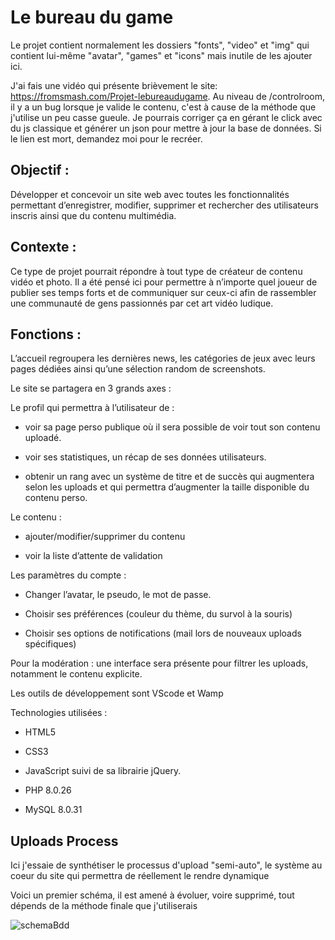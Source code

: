 # Le bureau du game

Le projet contient normalement les dossiers "fonts", "video" et "img" qui contient lui-même "avatar", "games" et "icons" mais inutile de les ajouter ici.

J'ai fais une vidéo qui présente brièvement le site: https://fromsmash.com/Projet-lebureaudugame.
Au niveau de /controlroom, il y a un bug lorsque je valide le contenu, c'est à cause de la méthode que j'utilise un peu casse gueule.
Je pourrais corriger ça en gérant le click avec du js classique et générer un json pour mettre à jour la base de données.
Si le lien est mort, demandez moi pour le recréer.

## Objectif :

Développer et concevoir un site web avec toutes les fonctionnalités permettant d’enregistrer, modifier, supprimer et rechercher des utilisateurs inscris ainsi que du contenu multimédia.

## Contexte :

Ce type de projet pourrait répondre à tout type de créateur de contenu vidéo et photo. Il a été pensé ici pour permettre à n’importe quel joueur de publier ses temps forts et de communiquer sur ceux-ci afin de rassembler une communauté de gens passionnés par cet art vidéo ludique.

## Fonctions :

L’accueil regroupera les dernières news, les catégories de jeux avec leurs pages dédiées ainsi qu’une sélection random de screenshots.

Le site se partagera en 3 grands axes :

Le profil qui permettra à l’utilisateur de :

*	voir sa page perso publique où il sera possible de voir tout son contenu uploadé.

*	voir ses statistiques, un récap de ses données utilisateurs.

*	obtenir un rang avec un système de titre et de succès qui augmentera selon les uploads et qui permettra d’augmenter la taille disponible du contenu perso.

Le contenu :

*	ajouter/modifier/supprimer du contenu

*	voir la liste d’attente de validation

Les paramètres du compte :

*	Changer l’avatar, le pseudo, le mot de passe.

*	Choisir ses préférences (couleur du thème, du survol à la souris)

*	Choisir ses options de notifications (mail lors de nouveaux uploads spécifiques)

Pour la modération : une interface sera présente pour filtrer les uploads, notamment le contenu explicite.

Les outils de développement sont VScode et Wamp

Technologies utilisées :

* HTML5

*	CSS3

*	JavaScript suivi de sa librairie jQuery.

*	PHP 8.0.26

*	MySQL 8.0.31

## Uploads Process

Ici j'essaie de synthétiser le processus d'upload "semi-auto", le système au coeur du site qui permettra de réellement le rendre dynamique

Voici un premier schéma, il est amené à évoluer, voire supprimé, tout dépends de la méthode finale que j'utiliserais

![schemaBdd](https://github.com/Vaulkryn/lebureaudugame/assets/110675744/a2abf026-a65e-453d-b9e8-10f792a3241d)
